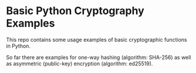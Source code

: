 # Basic Python Cryptography Examples
This repo contains some usage examples of basic cryptographic functions in Python.

So far there are examples for one-way hashing (algorithm: SHA-256) as well as asymmetric (public-key) encryption (algorithm: ed25519).